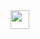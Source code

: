 <body>
  <div><a href="https://vk.com/coffecuthe"><img src="https://yandex.ru/images/search?from=tabbar&text=vk&pos=8&img_url=http%3A%2F%2Fmbdou32.edummr.ru%2Fwp-content%2Fuploads%2F2019%2F07%2Fvk-logo-transparent.png&rpt=simage&lr=4&rlt_url=https%3A%2F%2Fshop.anomoda.ru%2Fupload%2Flogovk.png&ogl_url=http%3A%2F%2Fmbdou32.edummr.ru%2Fwp-content%2Fuploads%2F2019%2F07%2Fvk-logo-transparent.png" width="30"></a></div>
  
</body>

